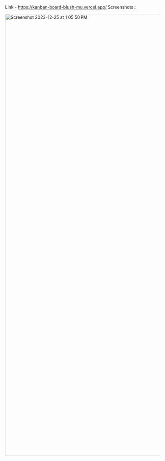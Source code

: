 Link -  https://kanban-board-blush-mu.vercel.app/
Screenshots :

<img width="1434" alt="Screenshot 2023-12-25 at 1 05 50 PM" src="https://github.com/thattallman/KanbanBoard/assets/82497615/738e6b60-d6c4-4d98-8ba3-344205795309">
